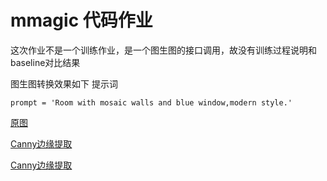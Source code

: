 # mmagic 代码作业

这次作业不是一个训练作业，是一个图生图的接口调用，故没有训练过程说明和baseline对比结果

图生图转换效果如下
提示词
```
prompt = 'Room with mosaic walls and blue window,modern style.'
```
[原图]()


[Canny边缘提取]()



[Canny边缘提取]()
